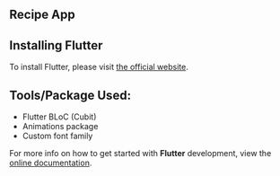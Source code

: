 ## Recipe App

## Installing Flutter
To install Flutter, please visit [the official website](https://docs.flutter.dev/get-started/install).


## Tools/Package Used:
<ul>
<li>Flutter BLoC (Cubit)</li>
<li>Animations package</li>
<li>Custom font family</li>
</ul>

For more info on how to get started with <b>Flutter</b> development, view the [online documentation](https://docs.flutter.dev/).
